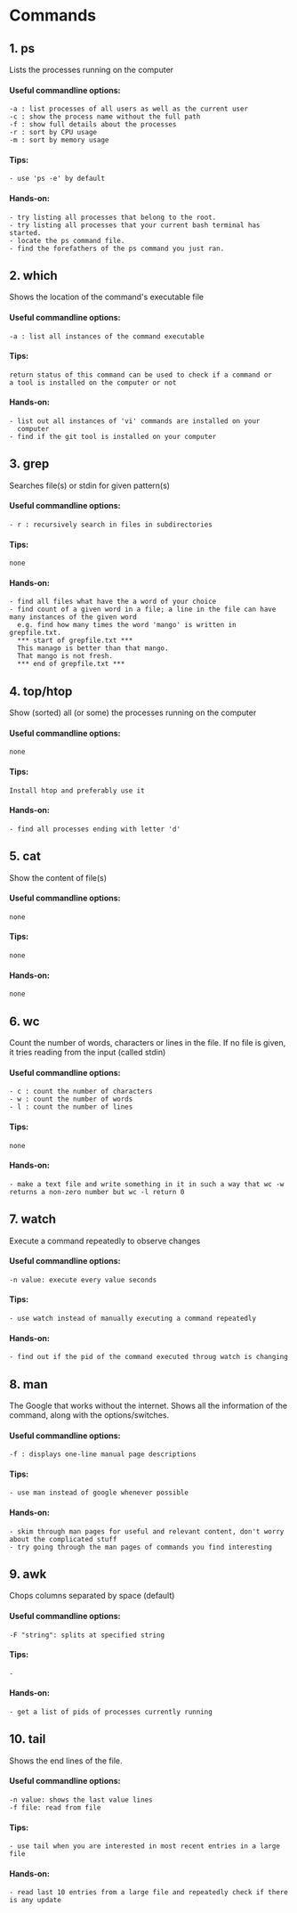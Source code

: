 # Commands

## 1. ps
Lists the processes running on the computer

#### Useful commandline options:
    -a : list processes of all users as well as the current user
    -c : show the process name without the full path
    -f : show full details about the processes
    -r : sort by CPU usage
    -m : sort by memory usage

#### Tips:
    - use 'ps -e' by default 

#### Hands-on:
    - try listing all processes that belong to the root.
    - try listing all processes that your current bash terminal has started.
    - locate the ps command file.
    - find the forefathers of the ps command you just ran.

## 2. which
Shows the location of the command's executable file

#### Useful commandline options:
    -a : list all instances of the command executable

#### Tips:
    return status of this command can be used to check if a command or
    a tool is installed on the computer or not

#### Hands-on:
    - list out all instances of 'vi' commands are installed on your
      computer
    - find if the git tool is installed on your computer

## 3. grep
Searches file(s) or stdin for given pattern(s)
 
#### Useful commandline options:
    - r : recursively search in files in subdirectories

#### Tips:
    none

#### Hands-on:
    - find all files what have the a word of your choice
    - find count of a given word in a file; a line in the file can have many instances of the given word
      e.g. find how many times the word 'mango' is written in grepfile.txt.
      *** start of grepfile.txt ***
      This manago is better than that mango.
      That mango is not fresh.
      *** end of grepfile.txt ***


## 4. top/htop
Show (sorted) all (or some) the processes running on the computer
 
#### Useful commandline options:
    none

#### Tips:
    Install htop and preferably use it

#### Hands-on:
    - find all processes ending with letter 'd'


## 5. cat
Show the content of file(s)
 
#### Useful commandline options:
    none

#### Tips:
    none

#### Hands-on:
    none


## 6. wc
Count the number of words, characters or lines in the file. If no file is given, it tries reading from the input (called stdin)
 
#### Useful commandline options:
    - c : count the number of characters
    - w : count the number of words
    - l : count the number of lines

#### Tips:
    none

#### Hands-on:
    - make a text file and write something in it in such a way that wc -w returns a non-zero number but wc -l return 0

## 7. watch
Execute a command repeatedly to observe changes

#### Useful commandline options:
    -n value: execute every value seconds

#### Tips:
    - use watch instead of manually executing a command repeatedly

#### Hands-on:
    - find out if the pid of the command executed throug watch is changing

## 8. man
The Google that works without the internet. Shows all the information of the command, along with the options/switches.

#### Useful commandline options:
    -f : displays one-line manual page descriptions

#### Tips:
    - use man instead of google whenever possible

#### Hands-on:
    - skim through man pages for useful and relevant content, don't worry about the complicated stuff
    - try going through the man pages of commands you find interesting

## 9. awk
Chops columns separated by space (default)

#### Useful commandline options:
    -F "string": splits at specified string

#### Tips:
    -

#### Hands-on:
    - get a list of pids of processes currently running

## 10. tail
Shows the end lines of the file.

#### Useful commandline options:
    -n value: shows the last value lines
    -f file: read from file

#### Tips:
    - use tail when you are interested in most recent entries in a large file

#### Hands-on:
    - read last 10 entries from a large file and repeatedly check if there is any update
